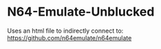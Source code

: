 # N64-Emulate-Unblucked
Uses an html file to indirectly connect to: https://github.com/n64emulate/n64emulate
